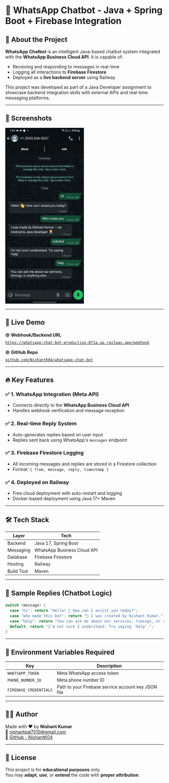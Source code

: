 # 💬 WhatsApp Chatbot - Java + Spring Boot + Firebase Integration


## 📌 About the Project
**WhatsApp Chatbot** is an intelligent Java-based chatbot system integrated with the **WhatsApp Business Cloud API**. It is capable of:
- Receiving and responding to messages in real-time
- Logging all interactions to **Firebase Firestore**
- Deployed as a **live backend server** using Railway

This project was developed as part of a Java Developer assignment to showcase backend integration skills with external APIs and real-time messaging platforms.

---

## 📸 Screenshots  
<img src="https://github.com/NishantK04/whatsapp-chat-bot/blob/main/demo.jpg" width="250">

---

## 🚀 Live Demo

🟢 **Webhook/Backend URL**  
[`https://whatsapp-chat-bot-production-071a.up.railway.app/webhook`](https://whatsapp-chat-bot-production-071a.up.railway.app/webhook)

🟢 **GitHub Repo**  
[`github.com/NishantK04/whatsapp-chat-bot`](https://github.com/NishantK04/whatsapp-chat-bot)

---

## 🔥 Key Features

### ✅ 1. WhatsApp Integration (Meta API)
- Connects directly to the **WhatsApp Business Cloud API**
- Handles webhook verification and message reception

### ✅ 2. Real-time Reply System
- Auto-generates replies based on user input
- Replies sent back using WhatsApp's `messages` endpoint

### ✅ 3. Firebase Firestore Logging
- All incoming messages and replies are stored in a Firestore collection
- Format: `{ from, message, reply, timestamp }`

### ✅ 4. Deployed on Railway
- Free cloud deployment with auto-restart and logging
- Docker-based deployment using Java 17+ Maven

---

## 🛠️ Tech Stack

| Layer        | Tech                          |
|--------------|-------------------------------|
| Backend      | Java 17, Spring Boot          |
| Messaging    | WhatsApp Business Cloud API   |
| Database     | Firebase Firestore            |
| Hosting      | Railway                       |
| Build Tool   | Maven                         |

---

## 🧠 Sample Replies (Chatbot Logic)
```java
switch (message) {
  case "hi": return "Hello! 👋 How can I assist you today?";
  case "who made this bot": return "🤖 I was created by Nishant Kumar.";
  case "help": return "You can ask me about our services, timings, or anything else.";
  default: return "I'm not sure I understand. Try saying 'help'.";
}
```
---

## 🔐 Environment Variables Required

| Key                | Description                    |
|--------------------|--------------------------------|
| `WHATSAPP_TOKEN`   | Meta WhatsApp access token     |
| `PHONE_NUMBER_ID`  | Meta phone number ID           |
| `FIREBASE_CREDENTIALS` | Path to your Firebase service account key JSON file |

---

## 👨‍💻 Author

Made with ❤️ by **Nishant Kumar**  
📧 [nishantpal7510@gmail.com](mailto:nishantpal7510@gmail.com)  
🔗 [GitHub - NishantK04](https://github.com/NishantK04)

---

## 📝 License

This project is for **educational purposes** only.  
You may **adapt**, **use**, or **extend** the code with **proper attribution**.




